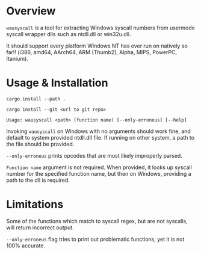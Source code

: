 # Overview

`wausyscall` is a tool for extracting Windows syscall numbers from usermode
syscall wrapper dlls such as ntdll.dll or win32u.dll.

It should support every platform Windows NT has ever run on natively so far!!
(i386, amd64, AArch64, ARM (Thumb2), Alpha, MIPS, PowerPC, Itanium).

# Usage & Installation

`cargo install --path .`

`cargo install --git <url to git repo>`

```
Usage: wausyscall <path> (function name) [--only-erroneus] [--help]
```

Invoking `wausyscall` on Windows with no arguments should work fine, and 
default to system provided ntdll.dll file. If running on other system, 
a path to the file should be provided.

`--only-erroneus` prints opcodes that are most likely improperly parsed.

`Function name` argument is not required. When provided, it looks up syscall
number for the specified function name, but then on Windows, providing
a path to the dll is required.

# Limitations

Some of the functions which match to syscall regex, but are not syscalls,
will return incorrect output.

`--only-erroneus` flag tries to print out
problematic functions, yet it is not 100% accurate.

